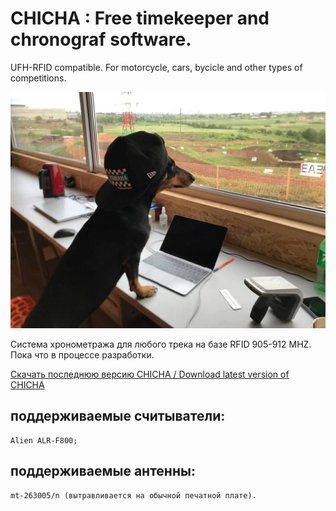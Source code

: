 # CHICHA : Free timekeeper and chronograf software. 

UFH-RFID compatible. For motorcycle, cars, bycicle and other types of competitions.

<img src="https://raw.githubusercontent.com/matveynator/chicha/main/chicha.jpg" width="600">

Cистема хронометража для любого трека на базе RFID 905-912 MHZ.  Пока что в процессе разработки.

[Скачать последнюю версию CHICHA / Download latest version of CHICHA](https://github.com/matveynator/chicha/tree/main/downloads)


## поддерживаемые считыватели: 

```
Alien ALR-F800;
```

## поддерживаемые антенны:

```
mt-263005/n (вытравливается на обычной печатной плате).
```
